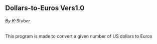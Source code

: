 ## Dollars-to-Euros Vers1.0
###### By K-Stuber

This program is made to convert a given number of US dollars to Euros